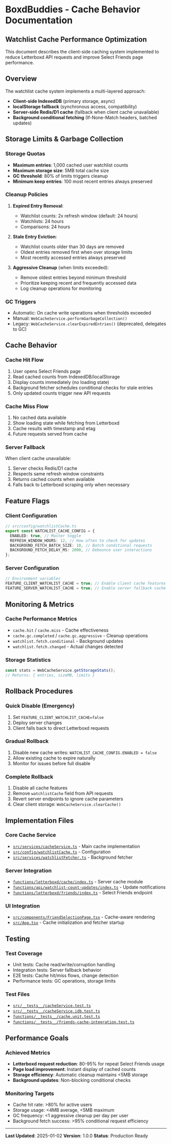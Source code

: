 # BoxdBuddies - Cache Behavior Documentation

## Watchlist Cache Performance Optimization

This document describes the client-side caching system implemented to reduce Letterboxd API requests and improve Select Friends page performance.

## Overview

The watchlist cache system implements a multi-layered approach:

- **Client-side IndexedDB** (primary storage, async)
- **localStorage fallback** (synchronous access, compatibility)
- **Server-side Redis/D1 cache** (fallback when client cache unavailable)
- **Background conditional fetching** (If-None-Match headers, batched updates)

## Storage Limits & Garbage Collection

### Storage Quotas

- **Maximum entries**: 1,000 cached user watchlist counts
- **Maximum storage size**: 5MB total cache size
- **GC threshold**: 80% of limits triggers cleanup
- **Minimum keep entries**: 100 most recent entries always preserved

### Cleanup Policies

1. **Expired Entry Removal**:
   - Watchlist counts: 2x refresh window (default: 24 hours)
   - Watchlists: 24 hours
   - Comparisons: 24 hours

2. **Stale Entry Eviction**:
   - Watchlist counts older than 30 days are removed
   - Oldest entries removed first when over storage limits
   - Most recently accessed entries always preserved

3. **Aggressive Cleanup** (when limits exceeded):
   - Remove oldest entries beyond minimum threshold
   - Prioritize keeping recent and frequently accessed data
   - Log cleanup operations for monitoring

### GC Triggers

- Automatic: On cache write operations when thresholds exceeded
- Manual: `WebCacheService.performGarbageCollection()`
- Legacy: `WebCacheService.clearExpiredEntries()` (deprecated, delegates to GC)

## Cache Behavior

### Cache Hit Flow

1. User opens Select Friends page
2. Read cached counts from IndexedDB/localStorage
3. Display counts immediately (no loading state)
4. Background fetcher schedules conditional checks for stale entries
5. Only updated counts trigger new API requests

### Cache Miss Flow

1. No cached data available
2. Show loading state while fetching from Letterboxd
3. Cache results with timestamp and etag
4. Future requests served from cache

### Server Fallback

When client cache unavailable:

1. Server checks Redis/D1 cache
2. Respects same refresh window constraints
3. Returns cached counts when available
4. Falls back to Letterboxd scraping only when necessary

## Feature Flags

### Client Configuration

```typescript
// src/config/watchlistCache.ts
export const WATCHLIST_CACHE_CONFIG = {
  ENABLED: true, // Master toggle
  REFRESH_WINDOW_HOURS: 12, // How often to check for updates
  BACKGROUND_FETCH_BATCH_SIZE: 10, // Batch conditional requests
  BACKGROUND_FETCH_DELAY_MS: 2000, // Debounce user interactions
};
```

### Server Configuration

```typescript
// Environment variables
FEATURE_CLIENT_WATCHLIST_CACHE = true; // Enable client cache features
FEATURE_SERVER_WATCHLIST_CACHE = true; // Enable server fallback cache
```

## Monitoring & Metrics

### Cache Performance Metrics

- `cache.hit` / `cache.miss` - Cache effectiveness
- `cache.gc.completed` / `cache.gc.aggressive` - Cleanup operations
- `watchlist.fetch.conditional` - Background updates
- `watchlist.fetch.changed` - Actual changes detected

### Storage Statistics

```typescript
const stats = WebCacheService.getStorageStats();
// Returns: { entries, sizeMB, limits }
```

## Rollback Procedures

### Quick Disable (Emergency)

1. Set `FEATURE_CLIENT_WATCHLIST_CACHE=false`
2. Deploy server changes
3. Client falls back to direct Letterboxd requests

### Gradual Rollback

1. Disable new cache writes: `WATCHLIST_CACHE_CONFIG.ENABLED = false`
2. Allow existing cache to expire naturally
3. Monitor for issues before full disable

### Complete Rollback

1. Disable all cache features
2. Remove `watchlistCache` field from API requests
3. Revert server endpoints to ignore cache parameters
4. Clear client storage: `WebCacheService.clearCache()`

## Implementation Files

### Core Cache Service

- [`src/services/cacheService.ts`](src/services/cacheService.ts) - Main cache implementation
- [`src/config/watchlistCache.ts`](src/config/watchlistCache.ts) - Configuration
- [`src/services/watchlistFetcher.ts`](src/services/watchlistFetcher.ts) - Background fetcher

### Server Integration

- [`functions/letterboxd/cache/index.ts`](functions/letterboxd/cache/index.ts) - Server cache module
- [`functions/api/watchlist-count-updates/index.ts`](functions/api/watchlist-count-updates/index.ts) - Update notifications
- [`functions/letterboxd/friends/index.ts`](functions/letterboxd/friends/index.ts) - Select Friends endpoint

### UI Integration

- [`src/components/FriendSelectionPage.tsx`](src/components/FriendSelectionPage.tsx) - Cache-aware rendering
- [`src/App.tsx`](src/App.tsx) - Cache initialization and fetcher startup

## Testing

### Test Coverage

- Unit tests: Cache read/write/corruption handling
- Integration tests: Server fallback behavior
- E2E tests: Cache hit/miss flows, change detection
- Performance tests: GC operations, storage limits

### Test Files

- [`src/__tests__/cacheService.test.ts`](src/__tests__/cacheService.test.ts)
- [`src/__tests__/cacheService.idb.test.ts`](src/__tests__/cacheService.idb.test.ts)
- [`functions/__tests__/cache.unit.test.ts`](functions/__tests__/cache.unit.test.ts)
- [`functions/__tests__/friends-cache-integration.test.ts`](functions/__tests__/friends-cache-integration.test.ts)

## Performance Goals

### Achieved Metrics

- **Letterboxd request reduction**: 80-95% for repeat Select Friends usage
- **Page load improvement**: Instant display of cached counts
- **Storage efficiency**: Automatic cleanup maintains <5MB storage
- **Background updates**: Non-blocking conditional checks

### Monitoring Targets

- Cache hit rate: >80% for active users
- Storage usage: <4MB average, <5MB maximum
- GC frequency: <1 aggressive cleanup per day per user
- Background fetch success: >95% conditional request efficiency

---

**Last Updated**: 2025-01-02
**Version**: 1.0.0
**Status**: Production Ready
